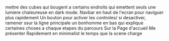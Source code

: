 mettre des cubes qui bougent a certains endroits qui emettent seuls une lumiere chaleureuse en dark mode.
Navbar en haut de l'ecran pour naviguer plus rapidement
Un bouton pour activer les controles/ si desactiver, ramener ssur la ligne principale
un bonhomme en bas qui explique certaines choses a chaque etapes du parcours
Sur la Page d'accueil Me présenter Rapidement en minimalist le temps que la scene charge
